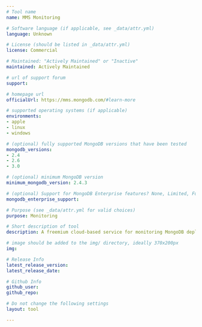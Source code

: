 ```yaml
---
# Tool name
name: MMS Monitoring

# Software language (if applicable, see _data/attr.yml)
language: Unknown

# License (should be listed in _data/attr.yml)
license: Commercial

# Maintained: "Actively Maintained" or "Inactive"
maintained: Actively Maintained

# url of support forum
support: 

# homepage url
officialUrl: https://mms.mongodb.com/#learn-more

# supported operating systems (if applicable)
environments:
- apple
- linux
- windows

# (optional) fully supported MongoDB versions that have been tested
mongodb_versions:
- 2.4
- 2.6
- 3.0

# (optional) minimum MongoDB version
minimum_mongodb_version: 2.4.3

# (optional) Support for MongoDB Enterprise features? None, Limited, Full
mongodb_enterprise_support: 

# Purpose (see _data/attr.yml for valid choices)
purpose: Monitoring

# Short description of tool
description: A freemium cloud-based service for monitoring MongoDB deployments in real time.

# image should be added to the img/ directory, ideally 370x200px
img: 

# Release Info
latest_release_version: 
latest_release_date: 

# Github Info
github_user: 
github_repo: 

# Do not change the following settings
layout: tool

---
```


